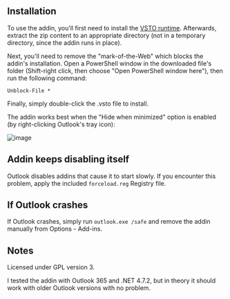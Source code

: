 Installation
------------

To use the addin, you'll first need to install the [VSTO runtime](https://www.microsoft.com/en-us/download/details.aspx?id=56961).
Afterwards, extract the zip content to an appropriate directory (not in a temporary directory, since the addin runs in place).

Next, you'll need to remove the "mark-of-the-Web" which blocks the addin's installation.
Open a PowerShell window in the downloaded file's folder (Shift-right click, then choose "Open PowerShell window here"), then run the following command:

```Unblock-File *```

Finally, simply double-click the .vsto file to install.

The addin works best when the "Hide when minimized" option is enabled (by right-clicking Outlook's tray icon):

![image](https://user-images.githubusercontent.com/1257909/134686359-b6df9c6f-364e-4c40-9d9a-ec67cb0fa3bd.png)

Addin keeps disabling itself
----------------------------

Outlook disables addins that cause it to start slowly. If you encounter this problem, apply the included `forceload.reg` Registry file.

If Outlook crashes
------------------

If Outlook crashes, simply run `outlook.exe /safe` and remove the addin manually from Options - Add-ins.

Notes
-----

Licensed under GPL version 3.

I tested the addin with Outlook 365 and .NET 4.7.2, but in theory it should work with older Outlook versions with no problem.
